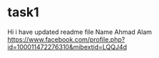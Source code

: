 # task1
Hi i have updated readme file
Name Ahmad Alam
https://www.facebook.com/profile.php?id=100011472276310&mibextid=LQQJ4d
